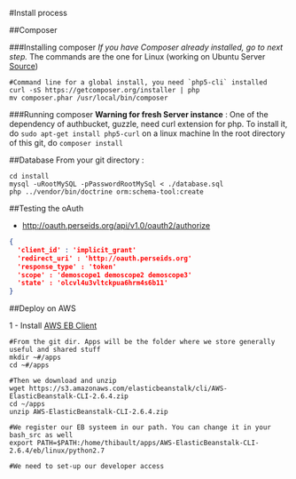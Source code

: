 #Install process

##Composer

###Installing composer
*If you have Composer already installed, go to next step.* The commands are the one for Linux (working on Ubuntu Server [Source](https://getcomposer.org/doc/00-intro.md#installation-nix)) 

```
#Command line for a global install, you need `php5-cli` installed
curl -sS https://getcomposer.org/installer | php
mv composer.phar /usr/local/bin/composer
```

###Running composer
**Warning for fresh Server instance** : One of the dependency of authbucket, guzzle, need curl extension for php. To install it, do `sudo apt-get install php5-curl` on a linux machine
In the root directory of this git, do `composer install`

##Database
From your git directory :
```shell
cd install
mysql -uRootMySQL -pPasswordRootMySql < ./database.sql
php ../vendor/bin/doctrine orm:schema-tool:create
```

##Testing the oAuth
- http://oauth.perseids.org/api/v1.0/oauth2/authorize
```json
{
  'client_id' : 'implicit_grant'
  'redirect_uri' : 'http://oauth.perseids.org'
  'response_type' : 'token'
  'scope' : 'demoscope1 demoscope2 demoscope3'
  'state' : 'olcvl4u3vltckpua6hrm4s6b11'
}
```

##Deploy  on AWS

1 - Install [AWS EB Client](http://docs.aws.amazon.com/elasticbeanstalk/latest/dg/eb-cli3-getting-set-up.html)

```shell
#From the git dir. Apps will be the folder where we store generally useful and shared stuff 
mkdir ~#/apps
cd ~#/apps

#Then we download and unzip
wget https://s3.amazonaws.com/elasticbeanstalk/cli/AWS-ElasticBeanstalk-CLI-2.6.4.zip
cd ~/apps
unzip AWS-ElasticBeanstalk-CLI-2.6.4.zip

#We register our EB systeem in our path. You can change it in your bash_src as well
export PATH=$PATH:/home/thibault/apps/AWS-ElasticBeanstalk-CLI-2.6.4/eb/linux/python2.7

#We need to set-up our developer access


```

